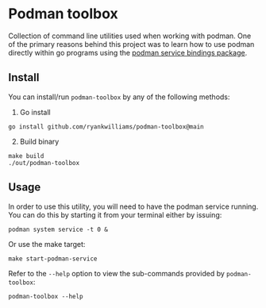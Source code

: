 # Podman toolbox

Collection of command line utilities used when working with podman. One
of the primary reasons behind this project was to learn how to use podman
directly within go programs using the [podman service bindings package][podman-golang-bindings].

## Install

You can install/run `podman-toolbox` by any of the following methods:

1. Go install

```
go install github.com/ryankwilliams/podman-toolbox@main
```

2. Build binary

```
make build
./out/podman-toolbox
```

## Usage

In order to use this utility, you will need to have the podman service running.
You can do this by starting it from your terminal either by issuing:

```
podman system service -t 0 &
```

Or use the make target:

```
make start-podman-service
```

Refer to the `--help` option to view the sub-commands provided by `podman-toolbox`:

```
podman-toolbox --help
```

[podman-golang-bindings]: https://github.com/containers/podman/blob/main/pkg/bindings/README.md
